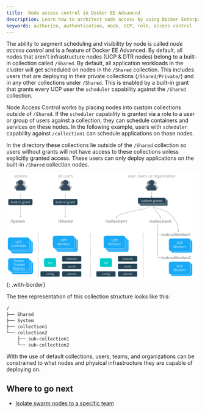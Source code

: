 ```yaml
---
title:  Node access control in Docker EE Advanced
description: Learn how to architect node access by using Docker Enterprise Edition Standard.
keywords: authorize, authentication, node, UCP, role, access control
---
```


The ability to segment scheduling and visibility by node is called
*node access control* and is a feature of Docker EE Advanced. By default,
all nodes that aren't infrastructure nodes (UCP & DTR nodes) belong to a
built-in collection called `/Shared`. By default, all application workloads
in the cluster will get scheduled on nodes in the `/Shared` collection. This
includes users that are deploying in their private collections
(`/Shared/Private/`) and in any other collections under `/Shared`. This is
enabled by a built-in grant that grants every UCP user the `scheduler`
capability against the `/Shared` collection.

Node Access Control works by placing nodes into custom collections outside of
`/Shared`. If the `scheduler` capability is granted via a role to a user or
group of users against a collection, they can schedule
containers and services on these nodes. In the following example, users with
`scheduler` capability against `/collection1` can schedule
applications on those nodes.

In the directory these collections lie outside of the `/Shared`
collection so users without grants will not have access to these collections
unless explicitly granted access. These users can only deploy
applications on the built-in `/Shared` collection nodes.

![image](../images/design-access-control-adv-custom-grant.png){: .with-border}

The tree representation of this collection structure looks like this:

```
/
├── Shared
├── System
├── collection1
└── collection2
    ├── sub-collection1
    └── sub-collection2
```

With the use of default collections, users, teams, and organizations can be
constrained to what nodes and physical infrastructure they are capable of
deploying on.

## Where to go next

- [Isolate swarm nodes to a specific team](isolate-nodes-between-teams.md)
